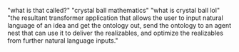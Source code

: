 "what is that called?"
"crystal ball mathematics"
"what is crystal ball lol"
"the resultant transformer application that allows the user to input natural language of an idea and get the ontology out, send the ontology to an agent nest that can use it to deliver the realizables, and optimize the realizables from further natural language inputs."
